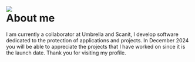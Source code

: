 ![](https://komarev.com/ghpvc/?username=nckgg&color=blueviolet&label=Views)
<br />
About me
============

I am currently a collaborator at Umbrella and Scanit, 
I develop software dedicated to the protection of applications and projects.
In December 2024 you will be able to appreciate the projects that I have worked on since it is the launch date.
Thank you for visiting my profile.
